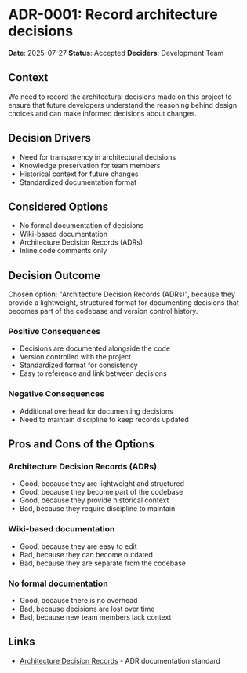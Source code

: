 # ADR-0001: Record architecture decisions

**Date**: 2025-07-27
**Status**: Accepted
**Deciders**: Development Team

## Context

We need to record the architectural decisions made on this project to ensure that future developers understand the reasoning behind design choices and can make informed decisions about changes.

## Decision Drivers

* Need for transparency in architectural decisions
* Knowledge preservation for team members
* Historical context for future changes
* Standardized documentation format

## Considered Options

* No formal documentation of decisions
* Wiki-based documentation
* Architecture Decision Records (ADRs)
* Inline code comments only

## Decision Outcome

Chosen option: "Architecture Decision Records (ADRs)", because they provide a lightweight, structured format for documenting decisions that becomes part of the codebase and version control history.

### Positive Consequences

* Decisions are documented alongside the code
* Version controlled with the project
* Standardized format for consistency
* Easy to reference and link between decisions

### Negative Consequences

* Additional overhead for documenting decisions
* Need to maintain discipline to keep records updated

## Pros and Cons of the Options

### Architecture Decision Records (ADRs)

* Good, because they are lightweight and structured
* Good, because they become part of the codebase
* Good, because they provide historical context
* Bad, because they require discipline to maintain

### Wiki-based documentation

* Good, because they are easy to edit
* Bad, because they can become outdated
* Bad, because they are separate from the codebase

### No formal documentation

* Good, because there is no overhead
* Bad, because decisions are lost over time
* Bad, because new team members lack context

## Links

* [Architecture Decision Records](https://adr.github.io/) - ADR documentation standard